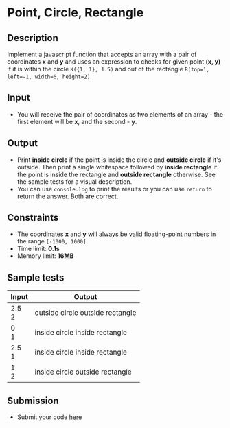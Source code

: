 # Point, Circle, Rectangle

## Description
Implement a javascript function that accepts an array with a pair of coordinates **x** and **y** and uses an expression to checks for given point **(x, y)**
 if it is within the circle `K({1, 1}, 1.5)` and out of the rectangle `R(top=1, left=-1, width=6, height=2)`.

## Input
- You will receive the pair of coordinates as two elements of an array - the first element will be **x**, and the second - **y**.

## Output
- Print **inside circle** if the point is inside the circle and **outside circle** if it's outside. Then print a single whitespace followed by
 **inside rectangle** if the point is inside the rectangle and **outside rectangle** otherwise. See the sample tests for a visual description.
 - You can use `console.log` to print the results or you can use `return` to return the answer. Both are correct.
 
## Constraints
- The coordinates **x** and **y** will always be valid floating-point numbers in the range `[-1000, 1000]`.
- Time limit: **0.1s**
- Memory limit: **16MB**

## Sample tests

|      Input      |                 Output             |
|-----------------|------------------------------------|
| 2.5<br/>2       | outside circle outside rectangle   |
| 0<br/>1         | inside circle inside rectangle     |
| 2.5<br/>1       | inside circle inside rectangle     |
| 1<br/>2         | inside circle outside rectangle    |

## Submission
- Submit your code [here](http://bgcoder.com/Contests/Compete/Index/357#8)
